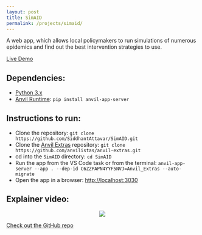```yaml
---
layout: post
title: SimAID
permalink: /projects/simaid/
---
```


A web app, which allows local policymakers to run simulations of numerous epidemics and find out the best intervention strategies to use.

[Live Demo](https://simaid.anvil.app/)

## Dependencies: <a name = "dependencies"></a>
 - [Python 3.x](https://www.python.org/downloads/)
 - [Anvil Runtime](https://github.com/anvil-works/anvil-runtime): `pip install anvil-app-server`

## Instructions to run: <a name = "instructions-to-run"></a>
 - Clone the repository: `git clone https://github.com/SiddhantAttavar/SimAID.git`
 - Clone the [Anvil Extras](https://github.com/anvilistas/anvil-extras) repository: `git clone https://github.com/anvilistas/anvil-extras.git`
 - cd into the `SimAID` directory: `cd SimAID`
 - Run the app from the VS Code task or from the terminal: `anvil-app-server --app . --dep-id C6ZZPAPN4YYF5NVJ=Anvil_Extras --auto-migrate`
 - Open the app in a browser: [http://localhost:3030](http://localhost:3030)

## Explainer video: <a name = "explainer-video"></a>

<p align = "center">
  <a href = "https://youtu.be/wsO8-pZ50V8">
    <img src = "https://img.youtube.com/vi/wsO8-pZ50V8/0.jpg">
  </a>
</p>

[Check out the GitHub repo](https://github.com/SiddhantAttavar/SimAID)
